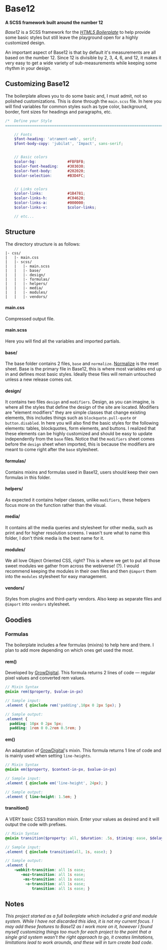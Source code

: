 # Base12
__A SCSS framework built around the number 12__

_Base12_ is a SCSS framework for the [_HTML5 Boilerplate_](https://github.com/h5bp/html5-boilerplate/) to help provide some basic styles but still leave the playground open for a highly customized design.

An important aspect of Base12 is that by default it's measurements are all based on the number 12. Since 12 is divisible by 2, 3, 4, 6, and 12, it makes it very easy to get a wide variety of sub-measurements while keeping some rhythm in your design.

## Customizing Base12
The boilerplate allows you to do some basic and, I must admit, not so polished customizations. 
This is done through the `main.scss` file. In here you will find variables for common styles such as type color, background, border, font sizes for headings and paragraphs, etc.

```scss
/*  Define your Style
==================================================================================== */

    // Fonts
    $font-heading: 'atrament-web', serif;
    $font-body-copy: 'jubilat', 'Impact', sans-serif;


    // Basic colors
    $color-bg:              #FBFBFB;
    $color-font-heading:    #303030;
    $color-font-body:       #202020;
    $color-selection:       #B3D4FC;


    // Links colors
    $color-links:           #1B4781;
    $color-links-h:         #C04620;
    $color-links-a:         #000000;
    $color-links-v:         $color-links;

    // etc...
```

## Structure
The directory structure is as follows:
```
|- css/
|   |- main.css
|   |- scss/
|   |   |- main.scss
|   |   |- base/
|   |   |- design/
|   |   |- formulas/
|   |   |- helpers/
|   |   |- media/
|   |   |- modules/
|   |   |- vendors/
```
#### main.css
Compressed output file.

#### main.scss
Here you will find all the variables and imported partials.

#### base/
The base folder contains 2 files, `base` and `normalize`. [Normalize](http://necolas.github.io/normalize.css/) is the reset sheet. Base is the primary file in Base12, this is where most variables end up in and defines most basic styles. Ideally these files will remain untouched unless a new release comes out.

#### design/
It contains two files `design` and `modifiers`. Design, as you can imagine, is where all the styles that define the design of the site are located. Modifiers are "element modifiers" they are simple classes that change existing elements, this includes things such as `blockquote.pull-quote` or `button.disabled`. In here you will also find the basic styles for the following elements: tables, blockquotes, form elements, and buttons. I realized that these elements can be highly customized and should be easy to update independently from the `base` files. Notice that the `modifiers` sheet comes before the `design` sheet when imported, this is because the modifiers are meant to come right after the `base` stylesheet.

#### formulas/
Contains mixins and formulas used in Base12, users should keep their own formulas in this folder.

#### helpers/
As expected it contains helper classes, unlike `modifiers`, these helpers focus more on the function rather than the visual.

#### media/
It contains all the media queries and stylesheet for other media, such as print and for higher resolution screens. I wasn't sure what to name this folder, I don't think media is the best name for it. 

#### modules/
We all love Object Oriented CSS, right? This is where we get to put all those sweet modules we gather from across the webiverse! (?). I would recommend keeping the modules in their own files and then `@import` them into the `modules` stylesheet for easy management.

#### vendors/
Styles from plugins and third-party vendors. Also keep as separate files and `@import` into `vendors` stylesheet.

## Goodies

### Formulas
The boilerplate includes a few formulas (mixins) to help here and there. I plan to add more depending on which ones get used the most.

#### rem()
Developed by [GrowDigital](https://gist.github.com/growdigital/1778907). This formula returns 2 lines of code — regular pixel values and converted rem values.

```scss
// Mixin Syntax
@mixin rem($property, $value-in-px)

// Sample input:
.element { @include rem('padding',10px 0 2px 5px); }

// Sample output:
.element {
  padding: 10px 0 2px 5px;
  padding: 1rem 0 0.2rem 0.5rem; }
```

#### em()
An adaptation of [GrowDigital](https://gist.github.com/growdigital/1778907)'s mixin. This formula returns 1 line of code and is mainly used when setting `line-heights`.

```scss
// Mixin Syntax
@mixin em($property, $context-in-px, $value-in-px)

// Sample input:
.element { @include em('line-height', 24px); }

// Sample output:
.element { line-height: 1.5em; }
```

#### transition()
A VERY basic CSS3 transition mixin. Enter your values as desired and it will output the code with prefixes. 

```scss
// Mixin Syntax
@mixin transition($property: all, $duration: .5s, $timing: ease, $delay: null)

// Sample input:
.element { @include transition(all, 1s, ease); }

// Sample output:
.element {
    -webkit-transition: all 1s ease; 
       -moz-transition: all 1s ease; 
        -ms-transition: all 1s ease; 
         -o-transition: all 1s ease; 
            transition: all 1s ease; }
```

## Notes
_This project started as a full boilerplate which included a grid and module system. While I have not discarded this idea, it is not my current focus. I may add these features to Base12 as I work more on it, however I found myself customizing things too much for each project to the point that a single grid system wasn't the right approach to go, it creates limitations, limitations lead to work arounds, and these will in turn create bad code_. 